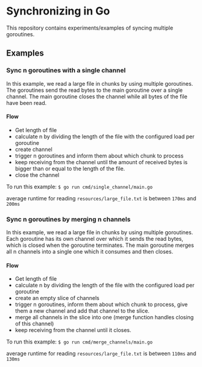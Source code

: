 # Synchronizing in Go

This repository contains experiments/examples of syncing multiple goroutines.

## Examples

### Sync n goroutines with a single channel
In this example, we read a large file in chunks by using multiple goroutines.
The goroutines send the read bytes to the main goroutine over a single channel.
The main goroutine closes the channel while all bytes of the file have been read.

#### Flow
 - Get length of file
 - calculate n by dividing the length of the file with the configured load per goroutine
 - create channel
 - trigger n goroutines and inform them about which chunk to process
 - keep receiving from the channel until the amount of received bytes is bigger than or equal to the length of the file.
 - close the channel

To run this example: `$ go run cmd/single_channel/main.go`

average runtime for reading `resources/large_file.txt` is between `170ms` and `200ms`

### Sync n goroutines by merging n channels
In this example, we read a large file in chunks by using multiple goroutines.
Each goroutine has its own channel over which it sends the read bytes, which is closed when the goroutine terminates.
The main goroutine merges all n channels into a single one which it consumes and then closes.

#### Flow
 - Get length of file
 - calculate n by dividing the length of the file with the configured load per goroutine
 - create an empty slice of channels
 - trigger n goroutines, inform them about which chunk to process, give them a new channel and add that channel to the slice.
 - merge all channels in the slice into one (merge function handles closing of this channel)
 - keep receiving from the channel until it closes.

To run this example: `$ go run cmd/merge_channels/main.go`

average runtime for reading `resources/large_file.txt` is between `110ms` and `130ms`
